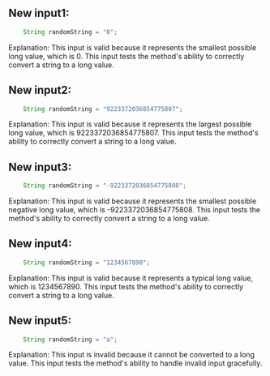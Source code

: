 ## New input1:
```java
    String randomString = "0";
```
Explanation: This input is valid because it represents the smallest possible long value, which is 0. This input tests the method's ability to correctly convert a string to a long value.

## New input2:
```java
    String randomString = "9223372036854775807";
```
Explanation: This input is valid because it represents the largest possible long value, which is 9223372036854775807. This input tests the method's ability to correctly convert a string to a long value.

## New input3:
```java
    String randomString = "-9223372036854775808";
```
Explanation: This input is valid because it represents the smallest possible negative long value, which is -9223372036854775808. This input tests the method's ability to correctly convert a string to a long value.

## New input4:
```java
    String randomString = "1234567890";
```
Explanation: This input is valid because it represents a typical long value, which is 1234567890. This input tests the method's ability to correctly convert a string to a long value.

## New input5:
```java
    String randomString = "a";
```
Explanation: This input is invalid because it cannot be converted to a long value. This input tests the method's ability to handle invalid input gracefully.
